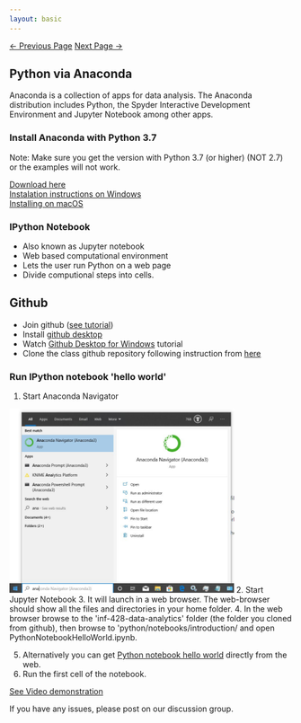 ```yaml
---
layout: basic
---
```


<div class="nav-links"> 
<a href=" {{ site.baseurl }}/docs/courses/intro-to-data-analysis/module1/CloneFromGitHub" class="prev-link">&larr; Previous Page</a> 
<a href=" {{ site.baseurl }}/docs/courses/intro-to-data-analysis/module1/PythonReview" class="next-link">Next Page &rarr;</a> 
</div>


## Python via Anaconda


Anaconda is a collection of apps for data analysis.  The Anaconda distribution includes Python, the Spyder Interactive Development Environment and Jupyter Notebook among other apps.  


### Install Anaconda with Python 3.7

Note: Make sure you get the version with Python 3.7 (or higher) (NOT 2.7) or the examples will not work. 

[Download here](https://www.anaconda.com/distribution/windows)  
[Instalation instructions on Windows](https://docs.anaconda.com/anaconda/install/windows/)  
[Installing on macOS](https://docs.anaconda.com/anaconda/install/mac-os/)  

### IPython Notebook
* Also known as Jupyter notebook  
* Web based computational environment  
* Lets the user run Python on a web page  
* Divide computional steps into cells.  

## Github

* Join github ([see tutorial](https://product.hubspot.com/blog/git-and-github-tutorial-for-beginners))
* Install [github desktop](https://desktop.github.com/) 
* Watch [Github Desktop for Windows](https://www.youtube.com/watch?v=77W2JSL7-r8) tutorial
* Clone the class github repository following instruction from [here](https://bnorthan.github.io/inf-428-data-analytics-online/Module1/CloneFromGitHub)

### Run IPython notebook 'hello world'

1.  Start Anaconda Navigator  
<img src="anaconda.jpg" width="400">  
2.  Start Jupyter Notebook  
3.  It will launch in a web browser.  The web-browser should show all the files and directories in your home folder.  
4.  In the web browser browse to the 'inf-428-data-analytics' folder (the folder you cloned from github), then browse to 'python/notebooks/introduction/ and open PythonNotebookHelloWorld.ipynb.   

5.  Alternatively you can get [Python notebook hello world](https://github.com/bnorthan/inf-428-data-analytics-online/blob/master/python/notebooks/introduction/PythonNotebookHelloWorld.ipynb)  directly from the web. 
2.  Run the first cell of the notebook.  

[See Video demonstration](https://www.youtube.com/watch?v=EEEZX_0FMEc) 

If you have any issues, please post on our discussion group. 


